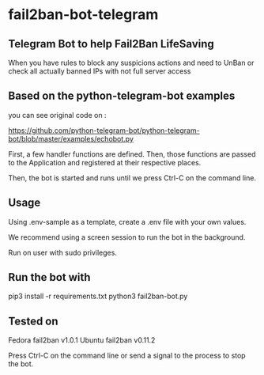 # fail2ban-bot-telegram

## Telegram Bot to help Fail2Ban LifeSaving

When you have rules to block any suspicions actions and need to UnBan or check all actually banned IPs with not full server access

## Based on the python-telegram-bot examples

you can see original code on :

<https://github.com/python-telegram-bot/python-telegram-bot/blob/master/examples/echobot.py>


First, a few handler functions are defined. Then, those functions are passed to
the Application and registered at their respective places.

Then, the bot is started and runs until we press Ctrl-C on the command line.

## Usage

Using .env-sample as a template, create a .env file with your own values.

We recommend using a screen session to run the bot in the background.

Run on user with sudo privileges.

## Run the bot with
pip3 install -r requirements.txt
python3 fail2ban-bot.py

## Tested on

Fedora fail2ban v1.0.1
Ubuntu fail2ban v0.11.2

Press Ctrl-C on the command line or send a signal to the process to stop the bot.
